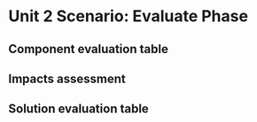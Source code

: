 # Unit 2 Scenario: Evaluate Phase

## Component evaluation table


## Impacts assessment


## Solution evaluation table

